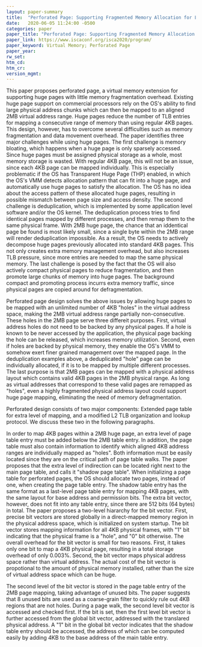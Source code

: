 ```yaml
---
layout: paper-summary
title:  "Perforated Page: Supporting Fragmented Memory Allocation for Large Pages"
date:   2020-06-05 11:24:00 -0500
categories: paper
paper_title: "Perforated Page: Supporting Fragmented Memory Allocation for Large Pages"
paper_link: https://www.iscaconf.org/isca2020/program/
paper_keyword: Virtual Memory; Perforated Page
paper_year: 
rw_set:
htm_cd:
htm_cr:
version_mgmt:
---
```


This paper proposes perforated page, a virtual memory extension for supporting huge pages with little memory fragmentation
overhead. Existing huge page support on commercial processors rely on the OS's ability to find large physical address 
chunks which can then be mapped to an aligned 2MB virtual address range. Huge pages reduce the number of TLB entries
for mapping a consecutive range of memory than using regular 4KB pages. This design, however, has to overcome several 
difficulties such as memory fragmentation and data movement overhead. The paper identifies three major challenges 
while using huge pages. The first challenge is memory bloating, which happens when a huge page is only sparsely accessed.
Since huge pages must be assigned physical storage as a whole, most memory storage is wasted. With regular 4KB page,
this will not be an issue, since each 4KB page can be mapped individually. This is especially problematic if the OS
has Transparent Huge Page (THP) enabled, in which the OS's VMM detects allocation pattern that can fit into a huge page,
and automatically use huge pages to satisfy the allocation. The OS has no idea about the access pattern of these allocated
huge pages, resulting in possible mismatch between page size and access density.
The second challenge is deduplication, which is implemented by some application level software and/or the OS kernel.
The deduplication process tries to find identical pages mapped by different processes, and then remap them to the same
physical frame. With 2MB huge page, the chance that an iddentical page be found is most likely small, since a single byte
within the 2MB range will render deduplication impossible. As a result, the OS needs to actively decompose huge pages 
previously allocated into standard 4KB pages. This not only creates extra memory management overhead, but also increases
TLB pressure, since more entries are needed to map the same physical memory. 
The last challenge is posed by the fact that the OS will also actively compact physical pages to reduce fragmentation,
and then promote large chunks of memory into huge pages. The background compact and promoting process incurrs extra 
memory traffic, since physical pages are copied around for defragmentation. 

Perforated page design solves the above issues by allowing huge pages to be mapped with an unlimited number of 4KB "holes" 
in the virtual address space, making the 2MB virtual address range partially non-consecutive. These holes in the 2MB page
serve three differeit purposes. First, virtual address holes do not need to be backed by any physical pages. If a hole
is known to be never accessed by the application, the physical page backing the hole can be released, which increases
memory utilization. Second, even if holes are backed by physical memory, they enable the OS's VMM to somehow exert finer
grained management over the mapped page. In the deduplication examples above, a deduplicated "hole" page can be individually 
allocated, if it is to be mapped by multiple different processes. The last purpose is that 2MB pages can be mapped with
a physical address layout which contains valid 4KB pages in the 2MB physical range. As long as virtual addresses that
correspond to these valid pages are remapped as "holes", even a highly fragmented physical address layout could support
huge page mapping, eliminating the need of memory defragmentation.

Perforated design consists of two major components: Extended page table for extra level of mapping, and a modified L2
TLB organization and lookup protocol. We discuss these two in the following paragraphs.

In order to map 4KB pages within a 2MB huge page, an extra level of page table entry must be added below the 2MB table
entry. In addition, the page table must also contain information to identify which aligned 4KB address ranges are 
individually mapped as "holes". Both information must be easily located since they are on the critical path of 
page table walks. The paper proposes that the extra level of indirection can be located right next to the main
page table, and calls it "shadow page table". When initializing a page table for perforated pages, the OS should
allocate two pages, instead of one, when creating the page table entry. The shadow table entry has the same format
as a last-level page table entry for mapping 4KB pages, with the same layout for base address and permission bits.
The extra bit vector, however, does not fit into any table entry, since there are 512 bits (64 bytes) in total.
The paper proposes a two-level hiararchy for the bit vector. First, precise bit vectors are stored globally in a direct-mapped
memory region in the physical address space, which is initialized on system startup. The bit vector stores mapping
information for all 4KB physical frames, with "1" bit indicating that the physical frame is a "hole", and "0" bit
otherwise. The overall overhead for the bit vector is small for two reasons. First, it takes only one bit to map a 4KB 
physical page, resulting in a total storage overhead of only 0.003%. Second, the bit vector maps physical address space
rather than virtual address. The actual cost of the bit vector is propotional to the amount of physical memory installed,
rather than the size of virtual address space which can be huge.

The second level of the bit vector is stored in the page table entry of the 2MB page mapping, taking advantage of unused
bits. The paper suggests that 8 unused bits are used as a coarse-grain filter to quickly rule out 4KB regions that are 
not holes. During a page walk, the second level bit vector is accessed and checked first. If the bit is set, then the 
first level bit vector is further accessed from the global bit vector, addressed with the translared physical address.
A "1" bit in the global bit vector indicates that the shadow table entry should be accessed, the address of which can 
be computed easily by adding 4KB to the base address of the main table entry.
